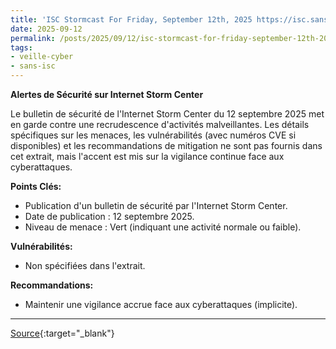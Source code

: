 ```yaml
---
title: 'ISC Stormcast For Friday, September 12th, 2025 https://isc.sans.edu/podcastdetail/9610, (Fri, Sep 12th)'
date: 2025-09-12
permalink: /posts/2025/09/12/isc-stormcast-for-friday-september-12th-2025-httpsiscsansedupodcastdetail9610-fri-sep-12th/
tags:
- veille-cyber
- sans-isc
---
```

**Alertes de Sécurité sur Internet Storm Center**

Le bulletin de sécurité de l'Internet Storm Center du 12 septembre 2025 met en garde contre une recrudescence d'activités malveillantes. Les détails spécifiques sur les menaces, les vulnérabilités (avec numéros CVE si disponibles) et les recommandations de mitigation ne sont pas fournis dans cet extrait, mais l'accent est mis sur la vigilance continue face aux cyberattaques.

**Points Clés:**

*   Publication d'un bulletin de sécurité par l'Internet Storm Center.
*   Date de publication : 12 septembre 2025.
*   Niveau de menace : Vert (indiquant une activité normale ou faible).

**Vulnérabilités:**

*   Non spécifiées dans l'extrait.

**Recommandations:**

*   Maintenir une vigilance accrue face aux cyberattaques (implicite).

---
[Source](https://isc.sans.edu/diary/rss/32280){:target="_blank"}
